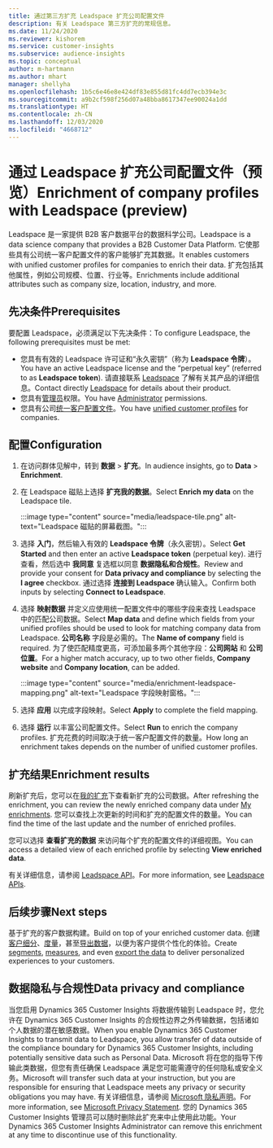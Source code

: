 ```yaml
---
title: 通过第三方扩充 Leadspace 扩充公司配置文件
description: 有关 Leadspace 第三方扩充的常规信息。
ms.date: 11/24/2020
ms.reviewer: kishorem
ms.service: customer-insights
ms.subservice: audience-insights
ms.topic: conceptual
author: m-hartmann
ms.author: mhart
manager: shellyha
ms.openlocfilehash: 1b5c6e46e8e424df83e855d81fc4dd7ecb394e3c
ms.sourcegitcommit: a9b2cf598f256d07a48bba8617347ee90024a1dd
ms.translationtype: HT
ms.contentlocale: zh-CN
ms.lasthandoff: 12/03/2020
ms.locfileid: "4668712"
---
```

# <a name="enrichment-of-company-profiles-with-leadspace-preview"></a><span data-ttu-id="b8fcd-103">通过 Leadspace 扩充公司配置文件（预览）</span><span class="sxs-lookup"><span data-stu-id="b8fcd-103">Enrichment of company profiles with Leadspace (preview)</span></span>

<span data-ttu-id="b8fcd-104">Leadspace 是一家提供 B2B 客户数据平台的数据科学公司。</span><span class="sxs-lookup"><span data-stu-id="b8fcd-104">Leadspace is a data science company that provides a B2B Customer Data Platform.</span></span> <span data-ttu-id="b8fcd-105">它使那些具有公司统一客户配置文件的客户能够扩充其数据。</span><span class="sxs-lookup"><span data-stu-id="b8fcd-105">It enables customers with unified customer profiles for companies to enrich their data.</span></span> <span data-ttu-id="b8fcd-106">扩充包括其他属性，例如公司规模、位置、行业等。</span><span class="sxs-lookup"><span data-stu-id="b8fcd-106">Enrichments include additional attributes such as company size, location, industry, and more.</span></span>

## <a name="prerequisites"></a><span data-ttu-id="b8fcd-107">先决条件</span><span class="sxs-lookup"><span data-stu-id="b8fcd-107">Prerequisites</span></span>

<span data-ttu-id="b8fcd-108">要配置 Leadspace，必须满足以下先决条件：</span><span class="sxs-lookup"><span data-stu-id="b8fcd-108">To configure Leadspace, the following prerequisites must be met:</span></span>

- <span data-ttu-id="b8fcd-109">您具有有效的 Leadspace 许可证和“永久密钥”（称为 **Leadspace 令牌**）。</span><span class="sxs-lookup"><span data-stu-id="b8fcd-109">You have an active Leadspace license and the “perpetual key” (referred to as **Leadspace token**).</span></span> <span data-ttu-id="b8fcd-110">请直接联系 [Leadspace](https://www.leadspace.com/products/leadspace-on-demand/) 了解有关其产品的详细信息。</span><span class="sxs-lookup"><span data-stu-id="b8fcd-110">Contact directly [Leadspace](https://www.leadspace.com/products/leadspace-on-demand/) for details about their product.</span></span>
- <span data-ttu-id="b8fcd-111">您具有[管理员](permissions.md#administrator)权限。</span><span class="sxs-lookup"><span data-stu-id="b8fcd-111">You have [Administrator](permissions.md#administrator) permissions.</span></span>
- <span data-ttu-id="b8fcd-112">您具有公司[统一客户配置文件](customer-profiles.md)。</span><span class="sxs-lookup"><span data-stu-id="b8fcd-112">You have [unified customer profiles](customer-profiles.md) for companies.</span></span>

## <a name="configuration"></a><span data-ttu-id="b8fcd-113">配置</span><span class="sxs-lookup"><span data-stu-id="b8fcd-113">Configuration</span></span>

1. <span data-ttu-id="b8fcd-114">在访问群体见解中，转到 **数据** > **扩充**。</span><span class="sxs-lookup"><span data-stu-id="b8fcd-114">In audience insights, go to **Data** > **Enrichment**.</span></span>

1. <span data-ttu-id="b8fcd-115">在 Leadspace 磁贴上选择 **扩充我的数据**。</span><span class="sxs-lookup"><span data-stu-id="b8fcd-115">Select **Enrich my data** on the Leadspace tile.</span></span>

   :::image type="content" source="media/leadspace-tile.png" alt-text="Leadspace 磁贴的屏幕截图。":::

1. <span data-ttu-id="b8fcd-117">选择 **入门**，然后输入有效的 **Leadspace 令牌**（永久密钥）。</span><span class="sxs-lookup"><span data-stu-id="b8fcd-117">Select **Get Started** and then enter an active **Leadspace token** (perpetual key).</span></span> <span data-ttu-id="b8fcd-118">进行查看，然后选中 **我同意** 复选框以同意 **数据隐私和合规性**。</span><span class="sxs-lookup"><span data-stu-id="b8fcd-118">Review and provide your consent for **Data privacy and compliance** by selecting the **I agree** checkbox.</span></span> <span data-ttu-id="b8fcd-119">通过选择 **连接到 Leadspace** 确认输入。</span><span class="sxs-lookup"><span data-stu-id="b8fcd-119">Confirm both inputs by selecting **Connect to Leadspace**.</span></span>

1. <span data-ttu-id="b8fcd-120">选择 **映射数据** 并定义应使用统一配置文件中的哪些字段来查找 Leadspace 中的匹配公司数据。</span><span class="sxs-lookup"><span data-stu-id="b8fcd-120">Select **Map data** and define which fields from your unified profiles should be used to look for matching company data from Leadspace.</span></span> <span data-ttu-id="b8fcd-121">**公司名称** 字段是必需的。</span><span class="sxs-lookup"><span data-stu-id="b8fcd-121">The **Name of company** field is required.</span></span> <span data-ttu-id="b8fcd-122">为了使匹配精度更高，可添加最多两个其他字段：**公司网站** 和 **公司位置**。</span><span class="sxs-lookup"><span data-stu-id="b8fcd-122">For a higher match accuracy, up to two other fields, **Company website** and **Company location**, can be added.</span></span>

   :::image type="content" source="media/enrichment-leadspace-mapping.png" alt-text="Leadspace 字段映射窗格。":::
   
1. <span data-ttu-id="b8fcd-124">选择 **应用** 以完成字段映射。</span><span class="sxs-lookup"><span data-stu-id="b8fcd-124">Select **Apply** to complete the field mapping.</span></span>

1. <span data-ttu-id="b8fcd-125">选择 **运行** 以丰富公司配置文件。</span><span class="sxs-lookup"><span data-stu-id="b8fcd-125">Select **Run** to enrich the company profiles.</span></span> <span data-ttu-id="b8fcd-126">扩充花费的时间取决于统一客户配置文件的数量。</span><span class="sxs-lookup"><span data-stu-id="b8fcd-126">How long an enrichment takes depends on the number of unified customer profiles.</span></span>

## <a name="enrichment-results"></a><span data-ttu-id="b8fcd-127">扩充结果</span><span class="sxs-lookup"><span data-stu-id="b8fcd-127">Enrichment results</span></span>

<span data-ttu-id="b8fcd-128">刷新扩充后，您可以在[我的扩充](enrichment-hub.md)下查看新扩充的公司数据。</span><span class="sxs-lookup"><span data-stu-id="b8fcd-128">After refreshing the enrichment, you can review the newly enriched company data under [My enrichments](enrichment-hub.md).</span></span> <span data-ttu-id="b8fcd-129">您可以查找上次更新的时间和扩充的配置文件的数量。</span><span class="sxs-lookup"><span data-stu-id="b8fcd-129">You can find the time of the last update and the number of enriched profiles.</span></span>

<span data-ttu-id="b8fcd-130">您可以选择 **查看扩充的数据** 来访问每个扩充的配置文件的详细视图。</span><span class="sxs-lookup"><span data-stu-id="b8fcd-130">You can access a detailed view of each enriched profile by selecting **View enriched data**.</span></span>

<span data-ttu-id="b8fcd-131">有关详细信息，请参阅 [Leadspace API](https://support.leadspace.com/hc/en-us/sections/201997649-API)。</span><span class="sxs-lookup"><span data-stu-id="b8fcd-131">For more information, see [Leadspace APIs](https://support.leadspace.com/hc/en-us/sections/201997649-API).</span></span>

## <a name="next-steps"></a><span data-ttu-id="b8fcd-132">后续步骤</span><span class="sxs-lookup"><span data-stu-id="b8fcd-132">Next steps</span></span>

<span data-ttu-id="b8fcd-133">基于扩充的客户数据构建。</span><span class="sxs-lookup"><span data-stu-id="b8fcd-133">Build on top of your enriched customer data.</span></span> <span data-ttu-id="b8fcd-134">创建[客户细分](segments.md)、[度量](measures.md)，甚至[导出数据](export-destinations.md)，以便为客户提供个性化的体验。</span><span class="sxs-lookup"><span data-stu-id="b8fcd-134">Create [segments](segments.md), [measures](measures.md), and even [export the data](export-destinations.md) to deliver personalized experiences to your customers.</span></span>

## <a name="data-privacy-and-compliance"></a><span data-ttu-id="b8fcd-135">数据隐私与合规性</span><span class="sxs-lookup"><span data-stu-id="b8fcd-135">Data privacy and compliance</span></span>

<span data-ttu-id="b8fcd-136">当您启用 Dynamics 365 Customer Insights 将数据传输到 Leadspace 时，您允许在 Dynamics 365 Customer Insights 的合规性边界之外传输数据，包括诸如个人数据的潜在敏感数据。</span><span class="sxs-lookup"><span data-stu-id="b8fcd-136">When you enable Dynamics 365 Customer Insights to transmit data to Leadspace, you allow transfer of data outside of the compliance boundary for Dynamics 365 Customer Insights, including potentially sensitive data such as Personal Data.</span></span> <span data-ttu-id="b8fcd-137">Microsoft 将在您的指导下传输此类数据，但您有责任确保 Leadspace 满足您可能需遵守的任何隐私或安全义务。</span><span class="sxs-lookup"><span data-stu-id="b8fcd-137">Microsoft will transfer such data at your instruction, but you are responsible for ensuring that Leadspace meets any privacy or security obligations you may have.</span></span> <span data-ttu-id="b8fcd-138">有关详细信息，请参阅 [Microsoft 隐私声明](https://go.microsoft.com/fwlink/?linkid=396732)。</span><span class="sxs-lookup"><span data-stu-id="b8fcd-138">For more information, see [Microsoft Privacy Statement](https://go.microsoft.com/fwlink/?linkid=396732).</span></span>
<span data-ttu-id="b8fcd-139">您的 Dynamics 365 Customer Insights 管理员可以随时删除此扩充来中止使用此功能。</span><span class="sxs-lookup"><span data-stu-id="b8fcd-139">Your Dynamics 365 Customer Insights Administrator can remove this enrichment at any time to discontinue use of this functionality.</span></span>